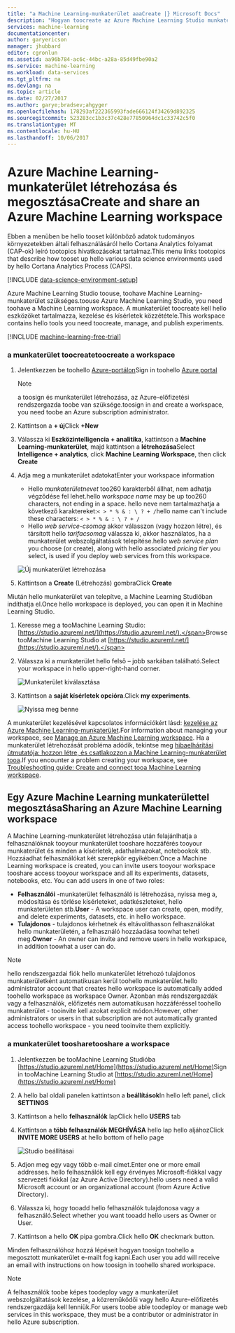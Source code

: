 ```yaml
---
title: "a Machine Learning-munkaterület aaaCreate |} Microsoft Docs"
description: "Hogyan toocreate az Azure Machine Learning Studio munkaterület"
services: machine-learning
documentationcenter: 
author: garyericson
manager: jhubbard
editor: cgronlun
ms.assetid: aa96b784-ac6c-44bc-a28a-85d49fbe90a2
ms.service: machine-learning
ms.workload: data-services
ms.tgt_pltfrm: na
ms.devlang: na
ms.topic: article
ms.date: 02/27/2017
ms.author: garye;bradsev;ahgyger
ms.openlocfilehash: 178293af222365993fade666124f34269d892325
ms.sourcegitcommit: 523283cc1b3c37c428e77850964dc1c33742c5f0
ms.translationtype: MT
ms.contentlocale: hu-HU
ms.lasthandoff: 10/06/2017
---
```

# <a name="create-and-share-an-azure-machine-learning-workspace"></a><span data-ttu-id="a1211-103">Azure Machine Learning-munkaterület létrehozása és megosztása</span><span class="sxs-lookup"><span data-stu-id="a1211-103">Create and share an Azure Machine Learning workspace</span></span>
<span data-ttu-id="a1211-104">Ebben a menüben be hello tooset különböző adatok tudományos környezetekben általi felhasználásáról hello Cortana Analytics folyamat (CAP-ok) leíró tootopics hivatkozásokat tartalmaz.</span><span class="sxs-lookup"><span data-stu-id="a1211-104">This menu links tootopics that describe how tooset up hello various data science environments used by hello Cortana Analytics Process (CAPS).</span></span>

[!INCLUDE [data-science-environment-setup](../../includes/cap-setup-environments.md)]

<span data-ttu-id="a1211-105">Azure Machine Learning Studio toouse, toohave Machine Learning-munkaterület szükséges.</span><span class="sxs-lookup"><span data-stu-id="a1211-105">toouse Azure Machine Learning Studio, you need toohave a Machine Learning workspace.</span></span> <span data-ttu-id="a1211-106">A munkaterület toocreate kell hello eszközöket tartalmazza, kezelése és kísérletek közzététele.</span><span class="sxs-lookup"><span data-stu-id="a1211-106">This workspace contains hello tools you need toocreate, manage, and publish experiments.</span></span>

[!INCLUDE [machine-learning-free-trial](../../includes/machine-learning-free-trial.md)]

### <a name="toocreate-a-workspace"></a><span data-ttu-id="a1211-107">a munkaterület toocreate</span><span class="sxs-lookup"><span data-stu-id="a1211-107">toocreate a workspace</span></span>
1. <span data-ttu-id="a1211-108">Jelentkezzen be toohello [Azure-portálon](https://portal.azure.com/)</span><span class="sxs-lookup"><span data-stu-id="a1211-108">Sign in toohello [Azure portal](https://portal.azure.com/)</span></span>

    > [!NOTE]
    > <span data-ttu-id="a1211-109">a toosign és munkaterület létrehozása, az Azure-előfizetési rendszergazda toobe van szüksége.</span><span class="sxs-lookup"><span data-stu-id="a1211-109">toosign in and create a workspace, you need toobe an Azure subscription administrator.</span></span> 
    >
    > 

2. <span data-ttu-id="a1211-110">Kattintson a **+ új**</span><span class="sxs-lookup"><span data-stu-id="a1211-110">Click **+New**</span></span>

3. <span data-ttu-id="a1211-111">Válassza ki **Eszközintelligencia + analitika**, kattintson a **Machine Learning-munkaterület**, majd kattintson a **létrehozása**</span><span class="sxs-lookup"><span data-stu-id="a1211-111">Select **Intelligence + analytics**, click **Machine Learning Workspace**, then click **Create**</span></span>

4. <span data-ttu-id="a1211-112">Adja meg a munkaterület adatokat</span><span class="sxs-lookup"><span data-stu-id="a1211-112">Enter your workspace information</span></span>

    - <span data-ttu-id="a1211-113">Hello *munkaterületnevet* too260 karakterből állhat, nem adhatja végződése fel lehet.</span><span class="sxs-lookup"><span data-stu-id="a1211-113">hello *workspace name* may be up too260 characters, not ending in a space.</span></span> <span data-ttu-id="a1211-114">hello neve nem tartalmazhatja a következő karaktereket:`< > * % & : \ ? + /`</span><span class="sxs-lookup"><span data-stu-id="a1211-114">hello name can't include these characters: `< > * % & : \ ? + /`</span></span>
    - <span data-ttu-id="a1211-115">Hello *web service-csomag* akkor válasszon (vagy hozzon létre), és társított hello *tarifacsomag* válassza ki, akkor használatos, ha a munkaterület webszolgáltatások telepítése.</span><span class="sxs-lookup"><span data-stu-id="a1211-115">hello *web service plan* you choose (or create), along with hello associated *pricing tier* you select, is used if you deploy web services from this workspace.</span></span>

    ![Új munkaterület létrehozása](media/machine-learning-create-workspace/create-new-workspace.png)

5. <span data-ttu-id="a1211-117">Kattintson a **Create** (Létrehozás) gombra</span><span class="sxs-lookup"><span data-stu-id="a1211-117">Click **Create**</span></span>

<span data-ttu-id="a1211-118">Miután hello munkaterület van telepítve, a Machine Learning Studióban indíthatja el.</span><span class="sxs-lookup"><span data-stu-id="a1211-118">Once hello workspace is deployed, you can open it in Machine Learning Studio.</span></span>

1. <span data-ttu-id="a1211-119">Keresse meg a tooMachine Learning Studio: [https://studio.azureml.net/](https://studio.azureml.net/).</span><span class="sxs-lookup"><span data-stu-id="a1211-119">Browse tooMachine Learning Studio at [https://studio.azureml.net/](https://studio.azureml.net/).</span></span>

2. <span data-ttu-id="a1211-120">Válassza ki a munkaterület hello felső – jobb sarkában található.</span><span class="sxs-lookup"><span data-stu-id="a1211-120">Select your workspace in hello upper-right-hand corner.</span></span>

    ![Munkaterület kiválasztása](media/machine-learning-create-workspace/open-workspace.png)

3. <span data-ttu-id="a1211-122">Kattintson a **saját kísérletek opcióra**.</span><span class="sxs-lookup"><span data-stu-id="a1211-122">Click **my experiments**.</span></span>

    ![Nyissa meg benne](media/machine-learning-create-workspace/my-experiments.png)

<span data-ttu-id="a1211-124">A munkaterület kezelésével kapcsolatos információkért lásd: [kezelése az Azure Machine Learning-munkaterület](machine-learning-manage-workspace.md).</span><span class="sxs-lookup"><span data-stu-id="a1211-124">For information about managing your workspace, see [Manage an Azure Machine Learning workspace](machine-learning-manage-workspace.md).</span></span>
<span data-ttu-id="a1211-125">Ha a munkaterület létrehozását probléma adódik, tekintse meg [hibaelhárítási útmutatója: hozzon létre, és csatlakozzon a Machine Learning-munkaterület tooa](machine-learning-troubleshooting-creating-ml-workspace.md).</span><span class="sxs-lookup"><span data-stu-id="a1211-125">If you encounter a problem creating your workspace, see [Troubleshooting guide: Create and connect tooa Machine Learning workspace](machine-learning-troubleshooting-creating-ml-workspace.md).</span></span>


## <a name="sharing-an-azure-machine-learning-workspace"></a><span data-ttu-id="a1211-126">Egy Azure Machine Learning munkaterülettel megosztása</span><span class="sxs-lookup"><span data-stu-id="a1211-126">Sharing an Azure Machine Learning workspace</span></span>
<span data-ttu-id="a1211-127">A Machine Learning-munkaterület létrehozása után felajánlhatja a felhasználóknak tooyour munkaterület tooshare hozzáférés tooyour munkaterület és minden a kísérletek, adathalmazokat, notebookok stb. Hozzáadhat felhasználókat két szerepkör egyikében:</span><span class="sxs-lookup"><span data-stu-id="a1211-127">Once a Machine Learning workspace is created, you can invite users tooyour workspace tooshare access tooyour workspace and all its experiments, datasets, notebooks, etc. You can add users in one of two roles:</span></span>

* <span data-ttu-id="a1211-128">**Felhasználói** -munkaterület felhasználó is létrehozása, nyissa meg a, módosítása és törlése kísérleteket, adatkészleteket, hello munkaterületen stb.</span><span class="sxs-lookup"><span data-stu-id="a1211-128">**User** - A workspace user can create, open, modify, and delete experiments, datasets, etc. in hello workspace.</span></span>
* <span data-ttu-id="a1211-129">**Tulajdonos** - tulajdonos kérhetnek és eltávolíthasson felhasználókat hello munkaterületén, a felhasználó hozzáadása toowhat teheti meg.</span><span class="sxs-lookup"><span data-stu-id="a1211-129">**Owner** - An owner can invite and remove users in hello workspace, in addition toowhat a user can do.</span></span>

> [!NOTE]
> <span data-ttu-id="a1211-130">hello rendszergazdai fiók hello munkaterület létrehozó tulajdonos munkaterületként automatikusan kerül toohello munkaterület.</span><span class="sxs-lookup"><span data-stu-id="a1211-130">hello administrator account that creates hello workspace is automatically added toohello workspace as workspace Owner.</span></span> <span data-ttu-id="a1211-131">Azonban más rendszergazdák vagy a felhasználók, előfizetés nem automatikusan hozzáféréssel toohello munkaterület - tooinvite kell azokat explicit módon.</span><span class="sxs-lookup"><span data-stu-id="a1211-131">However, other administrators or users in that subscription are not automatically granted access toohello workspace - you need tooinvite them explicitly.</span></span>
> 
> 

### <a name="tooshare-a-workspace"></a><span data-ttu-id="a1211-132">a munkaterület tooshare</span><span class="sxs-lookup"><span data-stu-id="a1211-132">tooshare a workspace</span></span>

1. <span data-ttu-id="a1211-133">Jelentkezzen be tooMachine Learning Studióba [https://studio.azureml.net/Home](https://studio.azureml.net/Home)</span><span class="sxs-lookup"><span data-stu-id="a1211-133">Sign in tooMachine Learning Studio at [https://studio.azureml.net/Home](https://studio.azureml.net/Home)</span></span>

2. <span data-ttu-id="a1211-134">A hello bal oldali panelen kattintson a **beállítások**</span><span class="sxs-lookup"><span data-stu-id="a1211-134">In hello left panel, click **SETTINGS**</span></span>

3. <span data-ttu-id="a1211-135">Kattintson a hello **felhasználók** lap</span><span class="sxs-lookup"><span data-stu-id="a1211-135">Click hello **USERS** tab</span></span>

4. <span data-ttu-id="a1211-136">Kattintson a **több felhasználók MEGHÍVÁSA** hello lap hello aljához</span><span class="sxs-lookup"><span data-stu-id="a1211-136">Click **INVITE MORE USERS** at hello bottom of hello page</span></span>

    ![Studio beállításai](media/machine-learning-create-workspace/settings.png)

5. <span data-ttu-id="a1211-138">Adjon meg egy vagy több e-mail címet.</span><span class="sxs-lookup"><span data-stu-id="a1211-138">Enter one or more email addresses.</span></span> <span data-ttu-id="a1211-139">hello felhasználók kell egy érvényes Microsoft-fiókkal vagy szervezeti fiókkal (az Azure Active Directory).</span><span class="sxs-lookup"><span data-stu-id="a1211-139">hello users need a valid Microsoft account or an organizational account (from Azure Active Directory).</span></span>

6. <span data-ttu-id="a1211-140">Válassza ki, hogy tooadd hello felhasználók tulajdonosa vagy a felhasználó.</span><span class="sxs-lookup"><span data-stu-id="a1211-140">Select whether you want tooadd hello users as Owner or User.</span></span>

7. <span data-ttu-id="a1211-141">Kattintson a hello **OK** pipa gombra.</span><span class="sxs-lookup"><span data-stu-id="a1211-141">Click hello **OK** checkmark button.</span></span>

<span data-ttu-id="a1211-142">Minden felhasználóhoz hozzá lépéseit hogyan toosign toohello a megosztott munkaterület e-mailt fog kapni.</span><span class="sxs-lookup"><span data-stu-id="a1211-142">Each user you add will receive an email with instructions on how toosign in toohello shared workspace.</span></span>

> [!NOTE]
> <span data-ttu-id="a1211-143">A felhasználók toobe képes toodeploy vagy a munkaterület webszolgáltatások kezelése, a közreműködői vagy hello Azure-előfizetés rendszergazdája kell lenniük.</span><span class="sxs-lookup"><span data-stu-id="a1211-143">For users toobe able toodeploy or manage web services in this workspace, they must be a contributor or administrator in hello Azure subscription.</span></span> 



